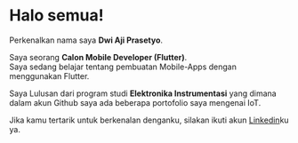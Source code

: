 # Halo semua! 

Perkenalkan nama saya **Dwi Aji Prasetyo**.

Saya seorang **Calon Mobile Developer (Flutter)**.\
Saya sedang belajar tentang pembuatan Mobile-Apps dengan menggunakan Flutter.

Saya Lulusan dari program studi **Elektronika Instrumentasi** yang dimana dalam akun Github saya ada beberapa portofolio saya mengenai IoT.

Jika kamu tertarik untuk berkenalan denganku, silakan ikuti akun [Linkedin](https://www.linkedin.com/in/ajiprasetyo43/)ku ya.
